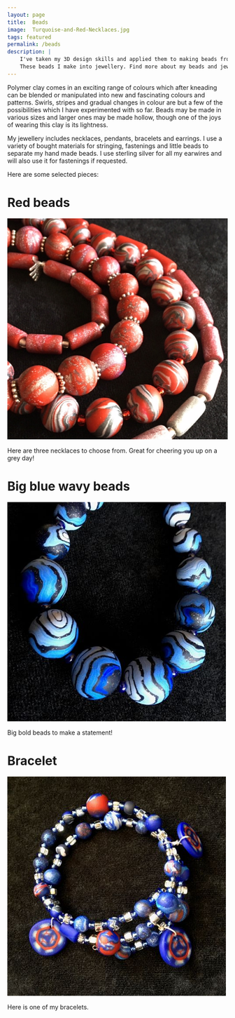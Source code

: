 ```yaml
---
layout: page
title:  Beads
image:  Turquoise-and-Red-Necklaces.jpg
tags: featured
permalink: /beads
description: |
    I've taken my 3D design skills and applied them to making beads from polymer clay.
    These beads I make into jewellery. Find more about my beads and jewellery...
---
```


Polymer clay comes in an exciting range of colours which after kneading can be blended or manipulated into new and fascinating colours and patterns. Swirls, stripes and gradual changes in colour are but a few of the possibilities which I have experimented with so far. Beads may be made in various sizes and larger ones may be made hollow, though one of the joys of wearing this clay is its lightness.

My jewellery includes necklaces, pendants, bracelets and earrings. I use a variety of bought materials for stringing, fastenings and little beads to separate my hand made beads. I use sterling silver for all my earwires and will also use it for fastenings if requested.

Here are some selected pieces:

# Red beads

![necklace of red breads](/images/red-beads.jpg)

Here are three necklaces to choose from.
Great for cheering you up on a grey day!

# Big blue wavy beads

![necklace of big blue wavy beads](/images/Big-blue-wavy.jpg)

Big bold beads to make a statement!

# Bracelet

![redwhiteblue bracelet](/images/Bracelet.jpg)

Here is one of my bracelets.

